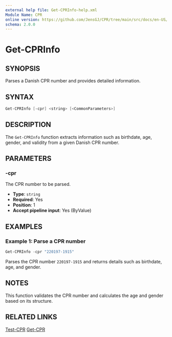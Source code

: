 ```yaml
---
external help file: Get-CPRInfo-help.xml
Module Name: CPR
online version: https://github.com/JensGJ/CPR/tree/main/src/docs/en-US/Get-CPRInfo.md
schema: 2.0.0
---
```


# Get-CPRInfo

## SYNOPSIS
Parses a Danish CPR number and provides detailed information.

## SYNTAX
```powershell
Get-CPRInfo [-cpr] <string> [<CommonParameters>]
```

## DESCRIPTION
The `Get-CPRInfo` function extracts information such as birthdate, age, gender, and validity from a given Danish CPR number.

## PARAMETERS
### -cpr
The CPR number to be parsed.

- **Type**: `string`
- **Required**: Yes
- **Position**: 1
- **Accept pipeline input**: Yes (ByValue)

## EXAMPLES
### Example 1: Parse a CPR number
```powershell
Get-CPRInfo -cpr "220197-1915"
```
Parses the CPR number `220197-1915` and returns details such as birthdate, age, and gender.

## NOTES
This function validates the CPR number and calculates the age and gender based on its structure.

## RELATED LINKS
[Test-CPR](Test-CPR.md)
[Get-CPR](Get-CPR.md)
